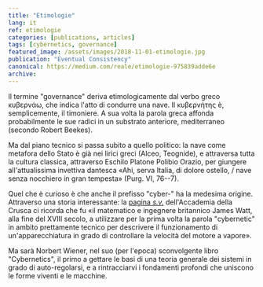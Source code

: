 ```yaml
---
title: "Etimologie"
lang: it
ref: etimologie
categories: [publications, articles]
tags: [cybernetics, governance]
featured_image: /assets/images/2018-11-01-etimologie.jpg
publication: "Eventual Consistency"
canonical: https://medium.com/reale/etimologie-975839adde6e
archive:
---
```


Il termine "governance" deriva etimologicamente dal verbo greco κυβερνάω, che indica l'atto di condurre una nave. Il κυβερνήτης è, semplicemente, il timoniere. A sua volta la parola greca affonda probabilmente le sue radici in un substrato anteriore, mediterraneo (secondo Robert Beekes).

Ma dal piano tecnico si passa subito a quello politico: la nave come metafora dello Stato è già nei lirici greci (Alceo, Teognide), e attraversa tutta la cultura classica, attraverso Eschilo Platone Polibio Orazio, per giungere all'attualissima invettiva dantesca «Ahi, serva Italia, di dolore ostello, / nave senza nocchiero in gran tempesta» (Purg. VI, 76--7).

Quel che è curioso è che anche il prefisso "cyber-" ha la medesima origine. Attraverso una storia interessante: la [pagina *s.v.*](https://accademiadellacrusca.it/it/consulenza/cyber/1417) dell'Accademia della Crusca ci ricorda che fu «il matematico e ingegnere britannico James Watt, alla fine del XVIII secolo, a utilizzare per la prima volta la parola "cybernetic" in ambito prettamente tecnico per descrivere il funzionamento di un'apparecchiatura in grado di controllare la velocità del motore a vapore».

Ma sarà Norbert Wiener, nel suo (per l'epoca) sconvolgente libro "Cybernetics", il primo a gettare le basi di una teoria generale dei sistemi in grado di auto-regolarsi, e a rintracciarvi i fondamenti profondi che uniscono le forme viventi e le macchine.
